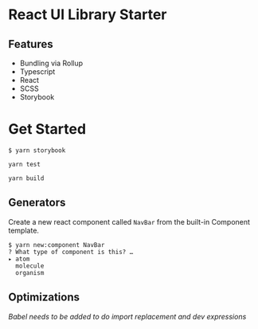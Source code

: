 # React UI Library Starter

## Features

- Bundling via Rollup
- Typescript
- React
- SCSS
- Storybook

# Get Started

```shell
$ yarn storybook

yarn test

yarn build

```

## Generators

Create a new react component called `NavBar` from the built-in Component template.

```
$ yarn new:component NavBar
? What type of component is this? …
▸ atom
  molecule
  organism
```

## Optimizations

_Babel needs to be added to do import replacement and dev expressions_

<!--
This package comes with some optimizations to improve the developer experience.

After your code is compiled with TypeScript, it is then processed with a few babel plugins:

- [babel-plugin-dev-expression](https://github.com/4Catalyzer/babel-plugin-dev-expression): A mirror of Facebook's dev-expression Babel plugin. It reduces or eliminates development checks from production code.
- [babel-plugin-rename-import](https://github.com/laat/babel-plugin-transform-rename-import): Used to rewrite any `lodash` imports. -->

